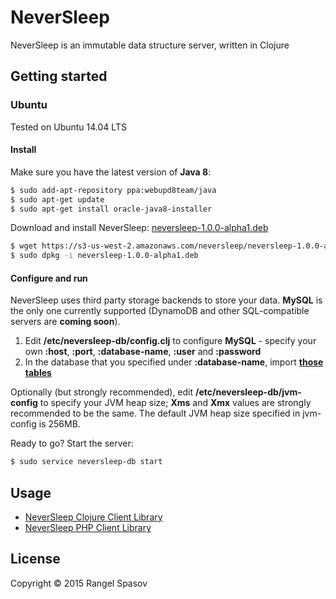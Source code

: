 # NeverSleep

NeverSleep is an immutable data structure server, written in Clojure


## Getting started

### Ubuntu

Tested on Ubuntu 14.04 LTS

#### Install
Make sure you have the latest version of **Java 8**:

```sh
$ sudo add-apt-repository ppa:webupd8team/java
$ sudo apt-get update
$ sudo apt-get install oracle-java8-installer
```

Download and install NeverSleep:
[neversleep-1.0.0-alpha1.deb](https://s3-us-west-2.amazonaws.com/neversleep/neversleep-1.0.0-alpha1.deb)

```sh
$ wget https://s3-us-west-2.amazonaws.com/neversleep/neversleep-1.0.0-alpha1.deb
$ sudo dpkg -i neversleep-1.0.0-alpha1.deb
```

#### Configure and run
NeverSleep uses third party storage backends to store your data. **MySQL** is the only one currently supported (DynamoDB and other SQL-compatible servers are **coming soon**).

1. Edit **/etc/neversleep-db/config.clj** to configure **MySQL** - specify your own **:host**, **:port**, **:database-name**, **:user** and **:password**
2. In the database that you specified under **:database-name**, import **[those tables](https://github.com/raspasov/neversleep/blob/d5cafea8b995396d1d120576c0c7ed1f658b753d/mysql-schema.sql)**

Optionally (but strongly recommended), edit **/etc/neversleep-db/jvm-config** to specify your JVM heap size; **Xms** and **Xmx** values are strongly recommended to be the same. The default JVM heap size specified in jvm-config is 256MB.


Ready to go? Start the server:

```sh
$ sudo service neversleep-db start
```

## Usage

- [NeverSleep Clojure Client Library](https://github.com/raspasov/neversleep-clojure-client)
- [NeverSleep PHP Client Library](https://github.com/raspasov/neversleep-php-client)

## License

Copyright © 2015 Rangel Spasov

